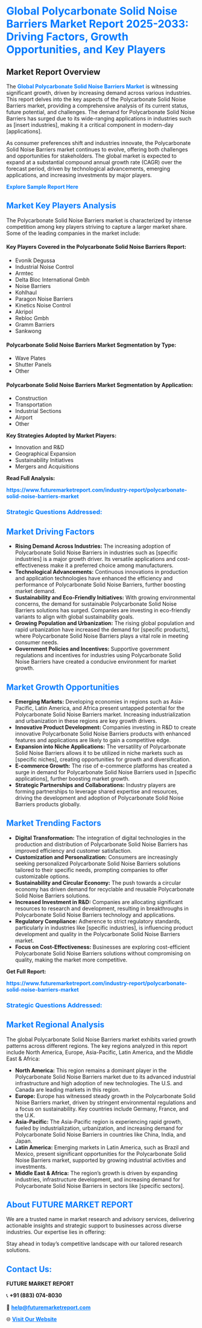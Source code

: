 <h1 style="color: #007BFF;">Global Polycarbonate Solid Noise Barriers Market Report 2025-2033: Driving Factors, Growth Opportunities, and Key Players</h1>

<section id="overview">
<h2>Market Report Overview</h2>
<p>The <a href="https://www.futuremarketreport.com/industry-report/polycarbonate-solid-noise-barriers-market" style="color: #007BFF; text-decoration: none;"><strong>Global Polycarbonate Solid Noise Barriers Market</strong></a> is witnessing significant growth, driven by increasing demand across various industries. This report delves into the key aspects of the Polycarbonate Solid Noise Barriers market, providing a comprehensive analysis of its current status, future potential, and challenges. The demand for Polycarbonate Solid Noise Barriers has surged due to its wide-ranging applications in industries such as [insert industries], making it a critical component in modern-day [applications].</p>
<p>As consumer preferences shift and industries innovate, the Polycarbonate Solid Noise Barriers market continues to evolve, offering both challenges and opportunities for stakeholders. The global market is expected to expand at a substantial compound annual growth rate (CAGR) over the forecast period, driven by technological advancements, emerging applications, and increasing investments by major players.</p>
</section>

<section id="overview">
<p><a href="https://www.futuremarketreport.com/request-sample/reportId=30967" style="color: #007BFF; text-decoration: none;"><strong>Explore Sample Report Here</strong></a></p>
</section>

<section id="key-players">
<h2 style="color: #007BFF;">Market Key Players Analysis</h2>
<p>The Polycarbonate Solid Noise Barriers market is characterized by intense competition among key players striving to capture a larger market share. Some of the leading companies in the market include:</p>
<h4>Key Players Covered in the Polycarbonate Solid Noise Barriers Report:</h4>
<ul><li>Evonik Degussa</li><li>Industrial Noise Control</li><li>Armtec</li><li>Delta Bloc International Gmbh</li><li>Noise Barriers</li><li>Kohlhaul</li><li>Paragon Noise Barriers</li><li>Kinetics Noise Control</li><li>Akripol</li><li>Rebloc Gmbh</li><li>Gramm Barriers</li><li>Sankwong</li></ul>
<h4>Polycarbonate Solid Noise Barriers Market Segmentation by Type:</h4>
<ul><li>Wave Plates</li><li>Shutter Panels</li><li>Other</li></ul>

<h4>Polycarbonate Solid Noise Barriers Market Segmentation by Application:</h4>
<ul><li>Construction</li><li>Transportation</li><li>Industrial Sections</li><li>Airport</li><li>Other</li></ul>
<p><strong>Key Strategies Adopted by Market Players:</strong></p>
<ul>
<li>Innovation and R&D</li>
<li>Geographical Expansion</li>
<li>Sustainability Initiatives</li>
<li>Mergers and Acquisitions</li>
</ul>
</section>

<section>
<p><strong>Read Full Analysis: </strong></p><a href="https://www.futuremarketreport.com/industry-report/polycarbonate-solid-noise-barriers-market" style="color: #007BFF; text-decoration: none;"><strong>https://www.futuremarketreport.com/industry-report/polycarbonate-solid-noise-barriers-market</strong></a>
<h3 style="color: #007BFF;">Strategic Questions Addressed:</h3>
</section>

<section id="driving-factors">
<h2 style="color: #007BFF;">Market Driving Factors</h2>
<ul>
<li><strong>Rising Demand Across Industries:</strong> The increasing adoption of Polycarbonate Solid Noise Barriers in industries such as [specific industries] is a major growth driver. Its versatile applications and cost-effectiveness make it a preferred choice among manufacturers.</li>
<li><strong>Technological Advancements:</strong> Continuous innovations in production and application technologies have enhanced the efficiency and performance of Polycarbonate Solid Noise Barriers, further boosting market demand.</li>
<li><strong>Sustainability and Eco-Friendly Initiatives:</strong> With growing environmental concerns, the demand for sustainable Polycarbonate Solid Noise Barriers solutions has surged. Companies are investing in eco-friendly variants to align with global sustainability goals.</li>
<li><strong>Growing Population and Urbanization:</strong> The rising global population and rapid urbanization have increased the demand for [specific products], where Polycarbonate Solid Noise Barriers plays a vital role in meeting consumer needs.</li>
<li><strong>Government Policies and Incentives:</strong> Supportive government regulations and incentives for industries using Polycarbonate Solid Noise Barriers have created a conducive environment for market growth.</li>
</ul>
</section>

<section id="growth-opportunities">
<h2 style="color: #007BFF;">Market Growth Opportunities</h2>
<ul>
<li><strong>Emerging Markets:</strong> Developing economies in regions such as Asia-Pacific, Latin America, and Africa present untapped potential for the Polycarbonate Solid Noise Barriers market. Increasing industrialization and urbanization in these regions are key growth drivers.</li>
<li><strong>Innovative Product Development:</strong> Companies investing in R&D to create innovative Polycarbonate Solid Noise Barriers products with enhanced features and applications are likely to gain a competitive edge.</li>
<li><strong>Expansion into Niche Applications:</strong> The versatility of Polycarbonate Solid Noise Barriers allows it to be utilized in niche markets such as [specific niches], creating opportunities for growth and diversification.</li>
<li><strong>E-commerce Growth:</strong> The rise of e-commerce platforms has created a surge in demand for Polycarbonate Solid Noise Barriers used in [specific applications], further boosting market growth.</li>
<li><strong>Strategic Partnerships and Collaborations:</strong> Industry players are forming partnerships to leverage shared expertise and resources, driving the development and adoption of Polycarbonate Solid Noise Barriers products globally.</li>
</ul>
</section>

<section id="trending-factors">
<h2 style="color: #007BFF;">Market Trending Factors</h2>
<ul>
<li><strong>Digital Transformation:</strong> The integration of digital technologies in the production and distribution of Polycarbonate Solid Noise Barriers has improved efficiency and customer satisfaction.</li>
<li><strong>Customization and Personalization:</strong> Consumers are increasingly seeking personalized Polycarbonate Solid Noise Barriers solutions tailored to their specific needs, prompting companies to offer customizable options.</li>
<li><strong>Sustainability and Circular Economy:</strong> The push towards a circular economy has driven demand for recyclable and reusable Polycarbonate Solid Noise Barriers solutions.</li>
<li><strong>Increased Investment in R&D:</strong> Companies are allocating significant resources to research and development, resulting in breakthroughs in Polycarbonate Solid Noise Barriers technology and applications.</li>
<li><strong>Regulatory Compliance:</strong> Adherence to strict regulatory standards, particularly in industries like [specific industries], is influencing product development and quality in the Polycarbonate Solid Noise Barriers market.</li>
<li><strong>Focus on Cost-Effectiveness:</strong> Businesses are exploring cost-efficient Polycarbonate Solid Noise Barriers solutions without compromising on quality, making the market more competitive.</li>
</ul>
</section>

<section>
<p><strong>Get Full Report: </strong></p><a href="https://www.futuremarketreport.com/industry-report/polycarbonate-solid-noise-barriers-market" style="color: #007BFF; text-decoration: none;"><strong>https://www.futuremarketreport.com/industry-report/polycarbonate-solid-noise-barriers-market</strong></a>
<h3 style="color: #007BFF;">Strategic Questions Addressed:</h3>
</section>


<section id="regional-analysis">
<h2 style="color: #007BFF;">Market Regional Analysis</h2>
<p>The global Polycarbonate Solid Noise Barriers market exhibits varied growth patterns across different regions. The key regions analyzed in this report include North America, Europe, Asia-Pacific, Latin America, and the Middle East & Africa:</p>
<ul>
<li><strong>North America:</strong> This region remains a dominant player in the Polycarbonate Solid Noise Barriers market due to its advanced industrial infrastructure and high adoption of new technologies. The U.S. and Canada are leading markets in this region.</li>
<li><strong>Europe:</strong> Europe has witnessed steady growth in the Polycarbonate Solid Noise Barriers market, driven by stringent environmental regulations and a focus on sustainability. Key countries include Germany, France, and the U.K.</li>
<li><strong>Asia-Pacific:</strong> The Asia-Pacific region is experiencing rapid growth, fueled by industrialization, urbanization, and increasing demand for Polycarbonate Solid Noise Barriers in countries like China, India, and Japan.</li>
<li><strong>Latin America:</strong> Emerging markets in Latin America, such as Brazil and Mexico, present significant opportunities for the Polycarbonate Solid Noise Barriers market, supported by growing industrial activities and investments.</li>
<li><strong>Middle East & Africa:</strong> The region’s growth is driven by expanding industries, infrastructure development, and increasing demand for Polycarbonate Solid Noise Barriers in sectors like [specific sectors].</li>
</ul>
</section>

<footer>
<h2 style="color: #007BFF;">About FUTURE MARKET REPORT</h2>
<p>We are a trusted name in market research and advisory services, delivering actionable insights and strategic support to businesses across diverse industries. Our expertise lies in offering:</p>

<p>Stay ahead in today’s competitive landscape with our tailored research solutions.</p>

<h2 style="color: #007BFF;">Contact Us:</h2>
<p><strong>FUTURE MARKET REPORT</strong></p>
<p>📞 <strong>+91 (883) 074-8030</strong></p>
<p>📧 <strong><a href="mailto:help@futuremarketreport.com" style="color: #007BFF;">help@futuremarketreport.com</a></strong></p>
<p>🌐 <strong><a href="https://www.futuremarketreport.com/" style="color: #007BFF;">Visit Our Website</a></strong></p>
</footer>
